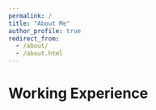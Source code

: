 ```yaml
---
permalink: /
title: "About Me"
author_profile: true
redirect_from: 
  - /about/
  - /about.html
---
```





Working Experience
======

